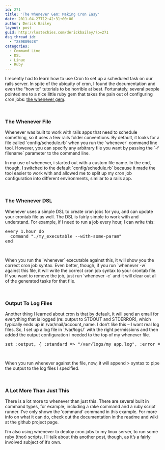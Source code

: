 ```yaml
---
id: 271
title: 'The Whenever Gem: Making Cron Easy'
date: 2011-04-27T12:42:31+00:00
author: Derick Bailey
layout: post
guid: http://lostechies.com/derickbailey/?p=271
dsq_thread_id:
  - "289889628"
categories:
  - Command Line
  - DSL
  - Linux
  - Ruby
---
```

I recently had to learn how to use Cron to set up a scheduled task on our rails server. In spite of the ubiquity of cron, I found the documentation and even the &#8220;how to&#8221; tutorials to be horrible at best. Fortunately, several people pointed me to a nice little ruby gem that takes the pain out of configuring cron jobs: [the whenever gem](https://github.com/javan/whenever).

 

### The Whenever File

Whenever was built to work with rails apps that need to schedule something, so it uses a few rails folder conventions. By default, it looks for a file called \`config/schedule.rb\` when you run the \`whenever\` command line tool. However, you can specify any arbitrary file you want by passing the \`-f filename\` parameter to the command line.

In my use of whenever, i started out with a custom file name. In the end, though, I switched to the default \`config/schedule.rb\` because it made the tool easier to work with and allowed me to split up my cron job configuration into different environments, similar to a rails app.

 

### The Whenever DSL

Whenever uses a simple DSL to create cron jobs for you, and can update your crontab file as well. The DSL is fairly simple to work with and understand. For example, if I need to run a job every hour, I can write this:

<pre>every 1.hour do<br />  command "./my_executable --with-some-param"<br />end</pre>

 

When you run the \`whenever\` executable against this, it will show you the correct cron job syntax. Even better, though, if you run \`whenever -w\` against this file, it will write the correct cron job syntax to your crontab file. If you want to remove the job, just run \`whenever -c\` and it will clear out all of the generated tasks for that file.

 

### Output To Log Files

Another thing I learned about cron is that by default, it will send an email for everything that is logged (re: output to STDOUT and STDERROR), which typically ends up in /var/mail/account_name. I don&#8217;t like this &#8211; I want real log files. So, I set up a log file in \`/var/logs/\` with the right permissions and then added the output configuration i needed to the top of my whenever file.

<pre>set :output, { :standard =&gt; "/var/logs/my_app.log", :error =&gt; "/var/logs/my_app.errors.log" }</pre>

 

When you run whenever against the file, now, it will append > syntax to pipe the output to the log files I specified.

 

### A Lot More Than Just This

There is a lot more to whenever than just this. There are several built in command types, for example, including a rake command and a ruby script runner. I&#8217;ve only shown the &#8216;command&#8217; command in this example. For more info on what it can do, check out the documentation in the readme and wiki at the github project page.

I&#8217;m also using whenever to deploy cron jobs to my linux server, to run some ruby (thor) scripts. I&#8217;ll talk about this another post, though, as it&#8217;s a fairly involved subject of it&#8217;s own.